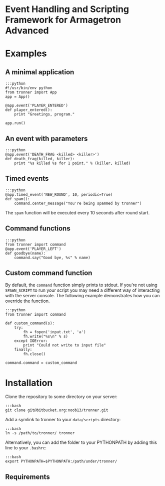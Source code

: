 
Event Handling and Scripting Framework for Armagetron Advanced
==============================================================

# Examples
## A minimal application
    :::python
    #!/usr/bin/env python
    from tronner import App
    app = App()

    @app.event('PLAYER_ENTERED')
    def player_entered():
        print "Greetings, program."

    app.run()

## An event with parameters
    :::python
    @app.event('DEATH_FRAG <killed> <killer>')
    def death_frag(killed, killer):
        print "%s killed %s for 1 point." % (killer, killed)

## Timed events
    :::python
    @app.timed_event('NEW_ROUND', 10, periodic=True)
    def spam():
        command.center_message("You're being spammed by tronner")

The `spam` function will be executed every 10 seconds after round start.

## Command functions
    :::python
    from tronner import command
    @app.event('PLAYER_LEFT')
    def goodbye(name):
        command.say("Good bye, %s" % name)

## Custom command function
By default, the `command` function simply prints to stdout. If you're not using `SPAWN_SCRIPT` to run your script you may need a different way of interacting with the server console.
The following example demonstrates how you can override the function.
    
    :::python
    from tronner import command

    def custom_command(s):
        try:
            fh = fopen('input.txt', 'a')
            fh.write("%s\n" % s)
        except IOError:
            print "Could not write to input file"
        finally:
            fh.close()

    command.command = custom_command

# Installation
Clone the repository to some directory on your server:

    :::bash
    git clone git@bitbucket.org:noob13/tronner.git

Add a symlink to tronner to your `data/scripts` directory:

    :::bash
    ln -s /path/to/tronner/ tronner

Alternatively, you can add the folder to your PYTHONPATH by adding this line to your `.bashrc`:

    :::bash
    export PYTHONPATH=$PYTHONPATH:/path/under/tronner/

## Requirements

